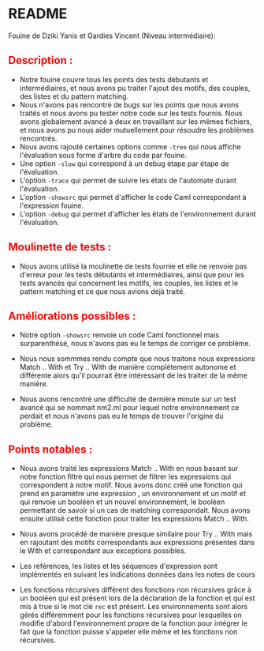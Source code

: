 # README  

Fouine de Dziki Yanis et Gardies Vincent (Niveau intermédiaire): 


## <font color = "red" > Description : </font>

- Notre fouine couvre tous les points des tests débutants et intermédiaires, et nous avons pu traiter l'ajout des motifs, des couples, des listes et du pattern matching. 
- Nous n'avons pas rencontré de bugs sur les points que nous avons traités et nous avons pu tester notre code sur les tests fournis. Nous avons globalement avancé à deux en travaillant sur les mêmes fichiers, et nous avons pu nous aider mutuellement pour résoudre les problèmes rencontrés.
- Nous avons rajouté certaines options comme `-tree` qui nous affiche l'évaluation sous forme d'arbre du code par fouine. 
- Une option `-slow` qui correspond à un debug étape par étape de l'évaluation.
- L'option `-trace` qui permet de suivre les états de l'automate durant l'évaluation.
- L'option `-showsrc` qui permet d'afficher le code Caml correspondant à l'expression fouine.
- L'option `-debug` qui permet d'afficher les états de l'environnement durant l'évaluation.

## <font color = "red"> Moulinette de tests : </font> 
- Nous avons utilisé la moulinette de tests fournie et elle ne renvoie pas d'erreur pour les tests débutants et intermédiaires, ainsi que pour les tests avancés qui concernent les motifs, les couples, les listes et le pattern matching et ce que nous avions déjà traité. 



## <font color = "red"> Améliorations possibles : </font> 
- Notre option `-showsrc` renvoie un code Caml fonctionnel mais surparenthésé, nous n'avons pas eu le temps de corriger ce problème.

- Nous nous sommmes rendu compte que nous traitons nous expressions Match .. With et Try .. With de manière complètement autonome et différente alors qu'il pourrait être intéressant de les traiter de la même manière. 
  
- Nous avons rencontré une difficulté de dernière minute sur un test avancé qui se nommait nm2.ml pour lequel notre environnement ce perdait et nous n'avons pas eu le temps de trouver l'origine du problème.


## <font color = "red"> Points notables : </font> 

- Nous avons traité les expressions Match .. With en nous basant sur notre fonction filtre qui nous permet de filtrer les expressions qui correspondent à notre motif. Nous avons donc créé une fonction qui prend en paramètre une expression , un environnement et un motif et qui renvoie un booléen et un nouvel environnement, le booléen permettant de savoir si un cas de matching correspondait. Nous avons ensuite utilisé cette fonction pour traiter les expressions Match .. With.


- Nous avons procédé de manière presque similaire pour Try .. With mais en rajoutant des motifs correspondants aux expressions présentes dans le With et correspondant aux exceptions possibles.

- Les références, les listes et les séquences d'expression sont implémentés en suivant les indications données dans les notes de cours


- Les fonctions récursives diffèrent des fonctions non récursives grâce à un booléen qui est présent lors de la déclaration de la fonction et qui est mis à true si le mot clé `rec` est présent. Les environnements sont alors gérés différemment pour les fonctions récursives pour lesquelles on modifie d'abord l'environnement propre de la fonction pour intégrer le fait que la fonction puisse s'appeler elle même et les fonctions non récursives.
  



